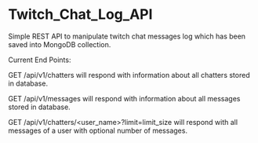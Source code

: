 # Twitch_Chat_Log_API
Simple REST API to manipulate twitch chat messages log which has been saved into MongoDB collection.

Current End Points:

GET /api/v1/chatters will respond with information about all chatters stored in database.

GET /api/v1/messages will respond with information about all messages stored in database.

GET /api/v1/chatters/<user_name>?limit=limit_size will respond with all messages of a user with optional number of messages.
